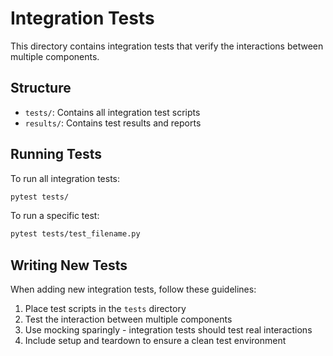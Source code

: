 # Integration Tests

This directory contains integration tests that verify the interactions between multiple components.

## Structure

- `tests/`: Contains all integration test scripts
- `results/`: Contains test results and reports

## Running Tests

To run all integration tests:

```bash
pytest tests/
```

To run a specific test:

```bash
pytest tests/test_filename.py
```

## Writing New Tests

When adding new integration tests, follow these guidelines:

1. Place test scripts in the `tests` directory
2. Test the interaction between multiple components
3. Use mocking sparingly - integration tests should test real interactions
4. Include setup and teardown to ensure a clean test environment
